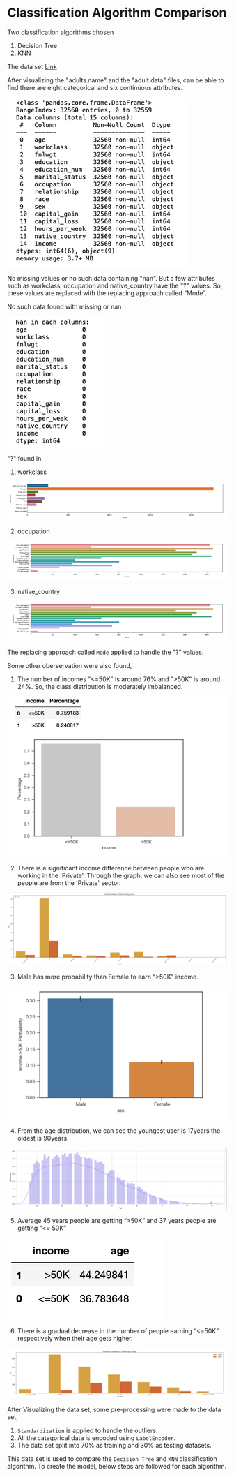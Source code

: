 # Classification Algorithm Comparison

Two classification algorithms chosen
1. Decision Tree 
2. KNN

The data set [Link](https://archive.ics.uci.edu/ml/datasets/Census+Income)

After visualizing the "adults.name" and the "adult.data" files, can be able to find there are eight categorical and six continuous attributes.

![N|Solid](./Screenshots/1.DataInformation.png)

No missing values or no such data containing "nan". But a few attributes such as workclass, occupation and native_country have the "?" values. So, these values are replaced with the replacing approach called “Mode”.

No such data found with missing or nan

![N|Solid](./Screenshots/2.NanCheck.png)

"?" found in 
1. workclass

![N|Solid](./Screenshots/3.WorkClass.png)

2. occupation

![N|Solid](./Screenshots/4.Occupation.png)

3. native_country

![N|Solid](./Screenshots/4.Occupation.png)

The replacing approach called `Mode` applied to handle the "?" values.

Some other oberservation were also found, 
1. The number of incomes "<=50K" is around 76% and ">50K" is around 24%. So, the class distribution is moderately imbalanced.

![N|Solid](./Screenshots/5.IncomeProbability.png)

2. There is a significant income difference between people who are working in the 'Private'. Through the graph, we can also see most of the people are from the 'Private' sector.

![N|Solid](./Screenshots/6.WorkClassComparition.png)


3. Male has more probability than Female to earn “>50K” income.

![N|Solid](./Screenshots/5.MaleFemaleComparition.png)


4. From the age distribution, we can see the youngest user is 17years the oldest is
90years.

![N|Solid](./Screenshots/7.AgeDistribution.png)


5. Average 45 years people are getting “>50K” and 37 years people are getting “<=
50K”

![N|Solid](./Screenshots/9.AverageAgewithIncome.png)


6. There is a gradual decrease in the number of people earning “<=50K” respectively
when their age gets higher.

![N|Solid](./Screenshots/8.AgeWithIncome.png)

After Visualizing the data set, some pre-processing were made to the data set,
1. `Standardization` is applied to handle the outliers.
2. All the categorical data is encoded using `LabelEncoder`.
3. The data set split into 70% as training and 30% as testing datasets.


This data set is used to compare the `Decision Tree` and `KNN` classification algorithm. To create the model, below steps are followed for each algorithm.
